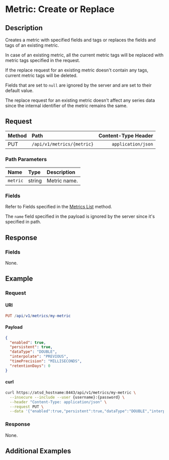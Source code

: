 # Metric: Create or Replace

## Description

Creates a metric with specified fields and tags or replaces the fields and tags of an existing metric.

In case of an existing metric, all the current metric tags will be replaced with metric tags specified in the request.

If the replace request for an existing metric doesn't contain any tags, current metric tags will be deleted.

Fields that are set to `null` are ignored by the server and are set to their default value.

The replace request for an existing metric doesn't affect any series data since the internal identifier of the metric remains the same.

## Request

| **Method** | **Path** | **Content-Type Header**|
|:---|:---|---:|
| PUT | `/api/v1/metrics/{metric}` | `application/json` |

### Path Parameters

|**Name**|**Type**|**Description**|
|:---|:---|:---|
| `metric` |string|Metric name.|

### Fields

Refer to Fields specified in the [Metrics List](list.md#fields) method.

The `name` field specified in the payload is ignored by the server since it's specified in path.

## Response

### Fields

None.

## Example

### Request

#### URI

```elm
PUT /api/v1/metrics/my-metric
```

#### Payload

```json
{
  "enabled": true,
  "persistent": true,
  "dataType": "DOUBLE",
  "interpolate": "PREVIOUS",
  "timePrecision": "MILLISECONDS",
  "retentionDays": 0
}
```

#### curl

```bash
curl https://atsd_hostname:8443/api/v1/metrics/my-metric \
  --insecure --include --user {username}:{password} \
  --header "Content-Type: application/json" \
  --request PUT \
  --data '{"enabled":true,"persistent":true,"dataType":"DOUBLE","interpolate": "PREVIOUS","timePrecision":"MILLISECONDS","retentionDays":0}'
```

### Response

None.

## Additional Examples

